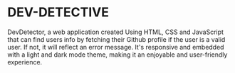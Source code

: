 # DEV-DETECTIVE

DevDetector, a web application created Using HTML, CSS and JavaScript that can find users info by fetching  their Github profile if the user is a valid user. If not, it will reflect an error message. It's responsive and embedded with a light and dark mode theme, making it an enjoyable and user-friendly experience. 
